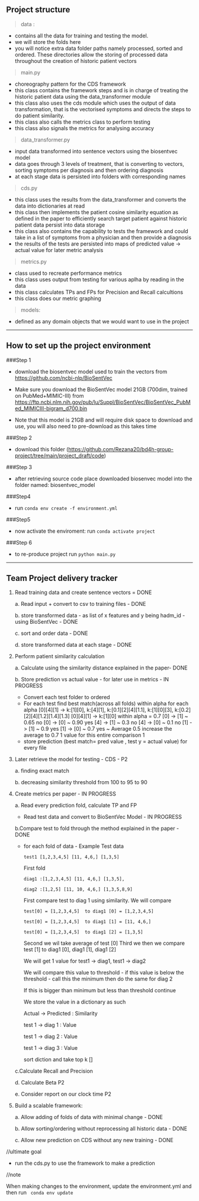 

## Project structure

>data :
- contains all the data for training and testing the model. 
- we will store the folds here
- you will notice extra data folder paths namely processed, sorted and ordered. These directories allow the storing of processed data throughout the creation of historic patient vectors

> main.py
- choreography pattern for the CDS framework
- this class contains the framework steps and is in charge of treating the historic patient data using the data_transformer module
- this class also uses the cds module which uses the output of data transformation, that is the vectorised symptoms and directs the steps to do patient similarity. 
- this class also calls the metrics class to perform testing 
- this class also signals the metrics for analysing accuracy 

>data_transformer.py
- input data transformed into sentence vectors using the biosentvec model 
- data goes through 3 levels of treatment, that is converting to vectors, sorting symptoms per diagnosis and then ordering diagnosis
- at each stage data is persisted into folders with corresponding names 

>cds.py
- this class uses the results from the data_transformer and converts the data into dictionaries at read
- this class then implements the patient cosine similarity equation as defined in the paper to efficiently search target patient against historic patient data  persist into data storage 
- this class also contains the capability to tests the framework  and could take in a list of symptoms from a physician and then provide a diagnosis 
- the results of the tests are persisted into maps of predicted value -> actual value for later metric analysis

> metrics.py
- class used to recreate performance metrics 
- this class uses output from testing for various aplha by reading in the data 
- this class calculates TPs and FPs for Precision and Recall calcultions
- this class does our metric graphing

> models:
- defined as any domain objects that we would want to use in the project 

----


##  How to set up the project environment

###Step 1 
- download the biosentvec model used to train the vectors from https://github.com/ncbi-nlp/BioSentVec

- Make sure you download the BioSentVec model 21GB (700dim, trained on PubMed+MIMIC-III) from https://ftp.ncbi.nlm.nih.gov/pub/lu/Suppl/BioSentVec/BioSentVec_PubMed_MIMICIII-bigram_d700.bin

- Note that this model is 21GB and will require disk space to download and use, you will also need to pre-download as this takes time

###Step 2

- download this folder (https://github.com/Rezana20/bd4h-group-project/tree/main/project_draft/code)

###Step 3

- after retrieving source code place downloaded biosenvec  model into the folder named: biosentvec_model

###Step4
- run `conda env create -f environment.yml`

###Step5 
- now activate the enviroment: run `conda activate project`

###Step 6
- to re-produce project run `python main.py`

---------




## Team Project delivery tracker

1. Read training data and create sentence vectors = DONE
   
   a. Read input + convert to csv to training files - DONE
   
   b. store transformed data - as list of x features and y being hadm_id - using BioSentVec - DONE

   c. sort and order data - DONE
   
   d. store transformed data at each stage - DONE 

   
2. Perform patient similarity calculation
   
   a. Calculate using the similarity distance explained in the paper- DONE

   b. Store prediction vs actual value  - for later use in metrics - IN PROGRESS
      - Convert each test folder to ordered
      - For each test find best match(across all folds) within alpha for each alpha
         [0][4][1]   -> k:[1][0], k:[4][1], k:[0.1][2][4][1.1], k:[1][0][3], k:[0.2][2][4][1.2][1.4][1.3]
         [0][4][1]   -> k:[1][0] within alpha = 0.7
         [0] -> [1] ~  0.65  no
         [0] -> [0] ~  0.90  yes
         [4] -> [1] ~  0.3   no
         [4] -> [0] ~  0.1   no
         [1] -> [1] ~  0.9   yes
         [1] -> [0] ~  0.7   yes
         ~ Average 0.5 increase the average to 0.7
         1 value for this entire comparison  1 
      - store prediction (best match= pred value , test y = actual value) for every file


3. Later retrieve the model for testing - CDS - P2
   
    a. finding exact match 
   
    b. decreasing similarity threshold from 100 to 95 to 90 

   
4. Create metrics per paper - IN PROGRESS
    
    a. Read every prediction fold, calculate TP and FP 
    - Read test data and convert to BioSentVec Model - IN PROGRESS 
      
    b.Compare test to fold through the method explained in the paper - DONE
    - for each fold of data  - Example
        Test data
      
        `test1 [1,2,3,4,5] [11, 4,6,] [1,3,5] `

        First fold
      
       `diag1 :[1,2,3,4,5] [11, 4,6,] [1,3,5], `
        
       `diag2 :[1,2,5] [11, 10, 4,6,] [1,3,5,8,9]`
       
      First compare test to diag 1 using similarity.  We will compare 
      
        `test[0] = [1,2,3,4,5]  to diag1 [0] = [1,2,3,4,5]`
      
        `test[0] = [1,2,3,4,5]  to diag1 [1] = [11, 4,6,]`
      
        `test[0] = [1,2,3,4,5]  to diag1 [2] = [1,3,5] `
      
        Second we wil take average of test [0] 
        Third we then we compare test [1] to diag1 [0], diag1 [1], diag1 [2]

        We will get 1 value for test1 -> diag1, test1 -> diag2

        We will compare this value to threshold - if this value is below the threshold - call this the minimum  then do the same for diag 2
        
        If this is bigger than minimum but less than threshold continue
    
        We store the value in a dictionary as such

        Actual -> Predicted : Similarity
        
        test 1 -> diag 1 : Value
        
        test 1 -> diag 2 : Value 
      
        test 1 -> diag 3 : Value

        sort diction and take top k  []
      
    c.Calculate Recall and Precision 
   
    d. Calculate Beta P2 
   
    e. Consider report on our clock time P2
    

5. Build a scalable framework:
    
    a. Allow adding of folds of data with minimal change - DONE

    b. Allow sorting/ordering without reprocessing all historic data - DONE

    c. Allow new prediction on CDS without any new training - DONE

//ultimate goal
- run the cds.py to use the framework to make a prediction

//note

When making changes to the environment, update the environment.yml and then run ` conda env update`



